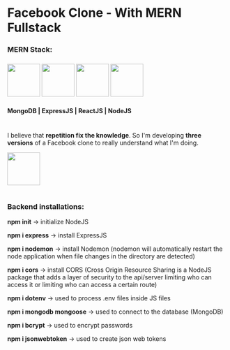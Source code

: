 # Facebook Clone - With MERN Fullstack

<h3> MERN Stack: 
<h3>
<img src="https://th.bing.com/th/id/OIP.iJDKjEJBWEErGdYeo5zsfAHaHa?pid=ImgDet&rs=1" height="75" width="75"/>
<img src="https://th.bing.com/th/id/OIP.1ji9NLQl3sOXktSoEYnt3wHaHa?pid=ImgDet&rs=1" height="75" width="75"/>
<img src="https://th.bing.com/th/id/OIP.kLldduaRDS8LGYEXrrWhqgHaHa?pid=ImgDet&rs=1" height="75" width="75"/>
<img src="https://th.bing.com/th/id/OIP._iHtl1rT20ZCMIxVjLqk2gHaHa?pid=ImgDet&rs=1" height="75" width="75"/>
</h3>
<h4>MongoDB | ExpressJS | ReactJS | NodeJS</h4>

#

<p>I believe that <b>repetition fix the knowledge</b>. So I'm developing <b>three versions</b> of a Facebook clone to really understand what I'm doing.</p>

<img src="https://media3.giphy.com/media/fZDXPWad3Rhx0H0gDp/source.gif" height="75" width="75"/>

#

<h3>Backend installations:</h3>

<p><b>npm init</b> -> initialize NodeJS</p>
<p><b>npm i express</b> -> install ExpressJS</p>
<p><b>npm i nodemon</b> -> install Nodemon (nodemon will automatically restart the node application when file changes in the directory are detected)</p>
<p><b>npm i cors</b> -> install CORS (Cross Origin Resource Sharing is a NodeJS package that adds a layer of security to the api/server limiting who can access it or limiting who can access a certain route)</p>
<p><b>npm i dotenv</b> -> used to process .env files inside JS files</p>
<p><b>npm i mongodb mongoose</b> -> used to connect to the database (MongoDB)</p>
<p><b>npm i bcrypt</b> -> used to encrypt passwords</p>
<p><b>npm i jsonwebtoken</b> -> used to create json web tokens</p>
